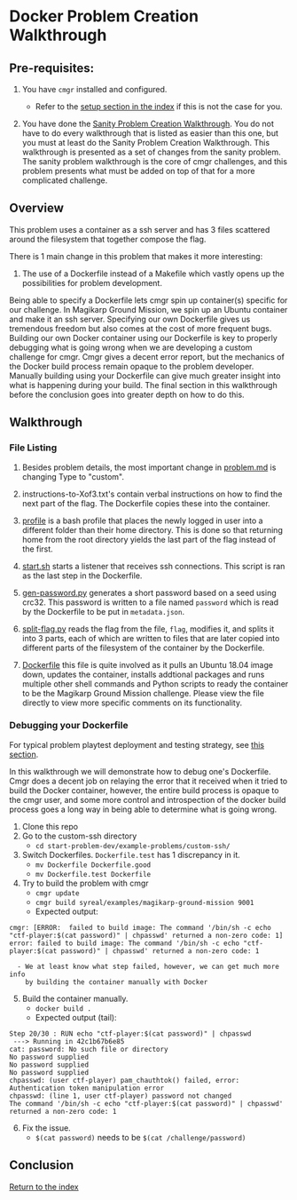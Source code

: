# Docker Problem Creation Walkthrough


## Pre-requisites:

1. You have `cmgr` installed and configured.
    - Refer to the [setup section in the index](/README.md#setup)
      if this is not the case for you.

2. You have done the [Sanity Problem Creation Walkthrough](/example-problems/sanity-static-flag/README.md).
   You do not have to do every walkthrough that is listed as easier than this
   one, but you must at least do the Sanity Problem Creation Walkthrough. 
   This walkthrough is presented as a set of changes from the sanity problem.
   The sanity problem walkthrough is the core of cmgr challenges, and this 
   problem presents what must be added on top of that for a more complicated
   challenge.



## Overview

This problem uses a container as a ssh server and has 3 files scattered around
the filesystem that together compose the flag.

There is 1 main change in this problem that makes it more interesting:

1. The use of a Dockerfile instead of a Makefile which vastly opens up the
   possibilities for problem development.

Being able to specify a Dockerfile lets cmgr spin up container(s) specific for
our challenge. In Magikarp Ground Mission, we spin up an Ubuntu container and
make it an ssh server. Specifying our own Dockerfile gives us tremendous
freedom but also comes at the cost of more frequent bugs. Building our own
Docker container using our Dockerfile is key to properly debugging what is
going wrong when we are developing a custom challenge for cmgr. Cmgr gives a
decent error report, but the mechanics of the Docker build process remain 
opaque to the problem developer. Manually building using your Dockerfile can
give much greater insight into what is happening during your build. The final
section in this walkthrough before the conclusion goes into greater depth on
how to do this.


## Walkthrough


### File Listing

1. Besides problem details, the most important change in
   [problem.md](/example-problems/custom-ssh/problem.md) is changing Type to
   "custom".

2. instructions-to-Xof3.txt's contain verbal instructions on how to find the
   next part of the flag. The Dockerfile copies these into the container.

3. [profile](/example-problems/custom-ssh/profile) is a bash profile that
   places the newly logged in user into a different folder than their home
   directory. This is done so that returning home from the root directory
   yields the last part of the flag instead of the first.
   
4. [start.sh](/example-problems/custom-ssh/start.sh) starts a listener that
   receives ssh connections. This script is ran as the last step in the
   Dockerfile.
   
5. [gen-password.py](/example-problems/custom-ssh/gen-password.py) generates
   a short password based on a seed using crc32. This password is written to
   a file named `password` which is read by the Dockerfile to be put in
   `metadata.json`.
   
6. [split-flag.py](/example-problems/custom-ssh/split-flag.py) reads the
   flag from the file, `flag`, modifies it, and splits it into 3 parts,
   each of which are written to files that are later copied into different
   parts of the filesystem of the container by the Dockerfile.
   
7. [Dockerfile](/example-problems/custom-ssh/Dockerfile) this file is quite
   involved as it pulls an Ubuntu 18.04 image down, updates the container,
   installs addtional packages and runs multiple other shell commands and
   Python scripts to ready the container to be the Magikarp Ground Mission
   challenge. Please view the file directly to view more specific comments
   on its functionality.


### Debugging your Dockerfile

For typical problem playtest deployment and testing strategy, see 
[this section](/example-problems/sanity-static-flag#Deployment).

In this walkthrough we will demonstrate how to debug one's Dockerfile. Cmgr
does a decent job on relaying the error that it received when it tried to
build the Docker container, however, the entire build process is opaque to
the cmgr user, and some more control and introspection of the docker build
process goes a long way in being able to determine what is going wrong.

1. Clone this repo
2. Go to the custom-ssh directory
    - `cd start-problem-dev/example-problems/custom-ssh/`
3. Switch Dockerfiles. `Dockerfile.test` has 1 discrepancy in it.
    - `mv Dockerfile Dockerfile.good`
    - `mv Dockerfile.test Dockerfile`
4. Try to build the problem with cmgr
      - `cmgr update`
      - `cmgr build syreal/examples/magikarp-ground-mission 9001`
      - Expected output:
```
cmgr: [ERROR:  failed to build image: The command '/bin/sh -c echo "ctf-player:$(cat password)" | chpasswd' returned a non-zero code: 1]
error: failed to build image: The command '/bin/sh -c echo "ctf-player:$(cat password)" | chpasswd' returned a non-zero code: 1
```
      - We at least know what step failed, however, we can get much more info
        by building the container manually with Docker
5. Build the container manually.
    - `docker build .`
    - Expected output (tail):
```
Step 20/30 : RUN echo "ctf-player:$(cat password)" | chpasswd
 ---> Running in 42c1b67b6e85
cat: password: No such file or directory
No password supplied
No password supplied
No password supplied
chpasswd: (user ctf-player) pam_chauthtok() failed, error:
Authentication token manipulation error
chpasswd: (line 1, user ctf-player) password not changed
The command '/bin/sh -c echo "ctf-player:$(cat password)" | chpasswd' returned a non-zero code: 1
```
6. Fix the issue.
    - `$(cat password)` needs to be `$(cat /challenge/password)`

## Conclusion

[Return to the index](/README.md#walkthroughs)

